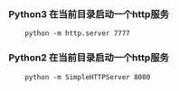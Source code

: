 ### Python3 在当前目录启动一个http服务

```
    python -m http.server 7777
```

### Python2 在当前目录启动一个http服务

```
    python -m SimpleHTTPServer 8000
```
